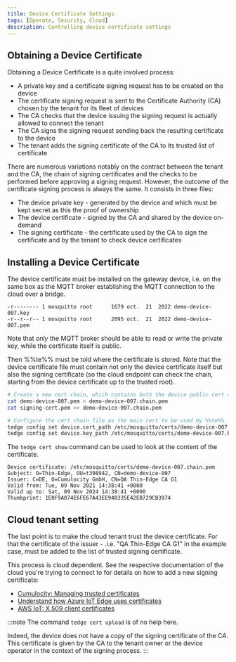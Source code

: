 ```yaml
---
title: Device Certificate Settings
tags: [Operate, Security, Cloud]
description: Controlling device certificate settings
---
```


## Obtaining a Device Certificate

Obtaining a Device Certificate is a quite involved process:
- A private key and a certificate signing request has to be created on the device
- The certificate signing request is sent to the Certificate Authority (CA) chosen by the tenant for its fleet of devices
- The CA checks that the device issuing the signing request is actually allowed to connect the tenant
- The CA signs the signing request sending back the resulting certificate to the device
- The tenant adds the signing certificate of the CA to its trusted list of certificate

There are numerous variations notably on the contract between the tenant and the CA,
the chain of signing certificates and the checks to be performed before approving a signing request.
However, the outcome of the certificate signing process is always the same.
It consists in three files:
- The device private key - generated by the device and which must be kept secret as this the proof of ownership
- The device certificate - signed by the CA and shared by the device on-demand
- The signing certificate - the certificate used by the CA to sign the certificate and by the tenant to check device certificates

## Installing a Device Certificate

The device certificate must be installed on the gateway device,
i.e. on the same box as the MQTT broker establishing the MQTT connection to the cloud over a bridge.

```text title="ls -lh /etc/mosquitto/certs"
-r-------- 1 mosquitto root      1679 oct.  21  2022 demo-device-007.key
-r--r--r-- 1 mosquitto root      2095 oct.  21  2022 demo-device-007.pem
```

Note that *only* the MQTT broker should be able to read or write the private key, while the certificate itself is public.

Then %%te%% must be told where the certificate is stored.
Note that the device certificate file must contain not only the device certificate itself
but also the signing certificate
(so the cloud endpoint can check the chain, starting from the device certificate up to the trusted root).

```sh
# Create a new cert chain, which contains both the device public cert and the signing (in that order)
cat demo-device-007.pem > demo-device-007.chain.pem
cat signing-cert.pem >> demo-device-007.chain.pem

# Configure the cert chain file as the main cert to be used by %%te%%
tedge config set device.cert_path /etc/mosquitto/certs/demo-device-007.chain.pem
tedge config set device.key_path /etc/mosquitto/certs/demo-device-007.key
```

The `tedge cert show` command can be used to look at the content of the certificate.

```text title="tedge cert show""                                 
Device certificate: /etc/mosquitto/certs/demo-device-007.chain.pem
Subject: O=Thin-Edge, OU=t398942, CN=demo-device-007
Issuer: C=DE, O=Cumulocity GmbH, CN=QA Thin-Edge CA G1
Valid from: Tue, 09 Nov 2021 14:38:41 +0000
Valid up to: Sat, 09 Nov 2024 14:38:41 +0000
Thumbprint: 1E0F9A074E6FE67A43EE948335E42EB729CB3974
```

## Cloud tenant setting

The last point is to make the cloud tenant trust the device certificate.
For that the certificate of the issuer - .i.e. "QA Thin-Edge CA G1" in the example case,
must be added to the list of trusted signing certificate.

This process is cloud dependent.
See the respective documentation of the cloud you're trying to connect to for details on how to add a new signing certificate:
- [Cumulocity: Managing trusted certificates](https://cumulocity.com/docs/device-management-application/managing-device-data/#managing-trusted-certificates)
- [Understand how Azure IoT Edge uses certificates](https://learn.microsoft.com/en-us/azure/iot-edge/iot-edge-certs)
- [AWS IoT: X.509 client certificates](https://docs.aws.amazon.com/iot/latest/developerguide/x509-client-certs.html)

:::note
The command `tedge cert upload` is of no help here.

Indeed, the device does not have a copy of the signing certificate of the CA.
This certificate is given by the CA to the tenant owner or the device operator
in the context of the signing process.
:::
